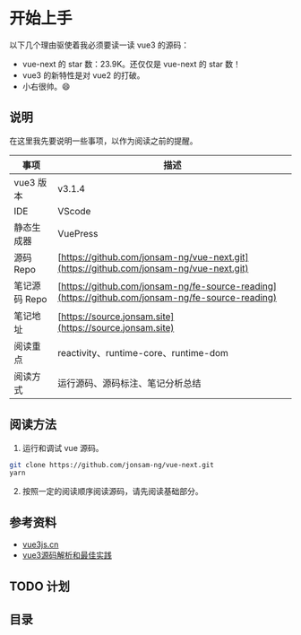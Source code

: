 # 开始上手

<TimeToRead />

以下几个理由驱使着我必须要读一读 vue3 的源码：

- vue-next 的 star 数：23.9K。还仅仅是 vue-next 的 star 数！
- vue3 的新特性是对 vue2 的打破。
- 小右很帅。:smile:

## 说明

在这里我先要说明一些事项，以作为阅读之前的提醒。

| 事项          | 描述                                                                                             |
| ------------- | ------------------------------------------------------------------------------------------------ |
| vue3 版本     | v3.1.4                                                                                           |
| IDE           | VScode                                                                                           |
| 静态生成器    | VuePress                                                                                         |
| 源码 Repo     | [https://github.com/jonsam-ng/vue-next.git](https://github.com/jonsam-ng/vue-next.git)           |
| 笔记源码 Repo | [https://github.com/jonsam-ng/fe-source-reading](https://github.com/jonsam-ng/fe-source-reading) |
| 笔记地址      | [https://source.jonsam.site](https://source.jonsam.site)                                         |
| 阅读重点      | reactivity、runtime-core、runtime-dom                                                            |
| 阅读方式      | 运行源码、源码标注、笔记分析总结                                                                 |

## 阅读方法

1. 运行和调试 vue 源码。

```bash
git clone https://github.com/jonsam-ng/vue-next.git
yarn 
```

2. 按照一定的阅读顺序阅读源码，请先阅读基础部分。

## 参考资料

- [vue3js.cn](https://vue3js.cn/start/)
- [vue3源码解析和最佳实践](https://vue3.w2deep.com/source-code/)

## TODO 计划

## 目录

<GlobalTableOfContents />